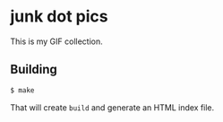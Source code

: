 # junk dot pics

This is my GIF collection.

## Building

```bash
$ make
```

That will create `build` and generate an HTML index file.

